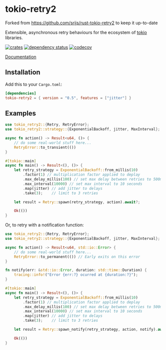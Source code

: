 # tokio-retry2

Forked from https://github.com/srijs/rust-tokio-retry2 to keep it up-to-date

Extensible, asynchronous retry behaviours for the ecosystem of [tokio](https://tokio.rs/) libraries.

[![crates](http://meritbadge.herokuapp.com/tokio-retry2)](https://crates.io/crates/tokio-retry2)
[![dependency status](https://deps.rs/repo/github/naomijub/tokio-retry2/status.svg)](https://deps.rs/repo/github/namijub/tokio-retry)
[![codecov](https://codecov.io/gh/naomijub/tokio-retry/branch/main/graph/badge.svg?token=4VMVTZTN8A)](https://codecov.io/gh/naomijub/tokio-retry)

[Documentation](https://docs.rs/tokio-retry2)

## Installation

Add this to your `Cargo.toml`:

```toml
[dependencies]
tokio-retry2 = { version = "0.5", features = ["jitter"] }
```

## Examples

```rust
use tokio_retry2::{Retry, RetryError};
use tokio_retry2::strategy::{ExponentialBackoff, jitter, MaxInterval};

async fn action() -> Result<u64, ()> {
    // do some real-world stuff here...
    RetryError::to_transient(())
}

#[tokio::main]
async fn main() -> Result<(), ()> {
    let retry_strategy = ExponentialBackoff::from_millis(10)
        .factor(1) // multiplication factor applied to deplay
        .max_delay_millis(100) // set max delay between retries to 500ms
        .max_interval(10000) // set max interval to 10 seconds
        .map(jitter) // add jitter to delays
        .take(3);    // limit to 3 retries

    let result = Retry::spawn(retry_strategy, action).await?;

    Ok(())
}
```

Or, to retry with a notification function:

```rust
use tokio_retry2::{Retry, RetryError};
use tokio_retry2::strategy::{ExponentialBackoff, jitter, MaxInterval};

async fn action() -> Result<u64, std::io::Error> {
    // do some real-world stuff here...
    RetryError::to_permanent(()) // Early exits on this error
}

fn notify(err: &std::io::Error, duration: std::time::Duration) {
    tracing::info!("Error {err:?} ocurred at {duration:?}");
}

#[tokio::main]
async fn main() -> Result<(), ()> {
    let retry_strategy = ExponentialBackoff::from_millis(10)
        .factor(1) // multiplication factor applied to deplay
        .max_delay_millis(100) // set max delay between retries to 500ms
        .max_interval(10000) // set max interval to 10 seconds
        .map(jitter) // add jitter to delays
        .take(3);    // limit to 3 retries

    let result = Retry::spawn_notify(retry_strategy, action, notify).await?;

    Ok(())
}
```
